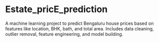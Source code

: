 # Estate_pricE_prediction
A machine learning project to predict Bengaluru house prices based on features like location, BHK, bath, and total area. Includes data cleaning, outlier removal, feature engineering, and model building.
